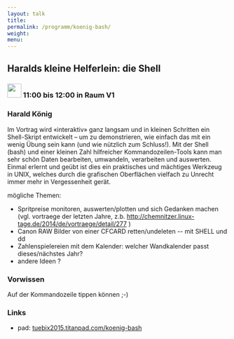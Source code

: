 ```yaml
---
layout: talk
title:
permalink: /programm/koenig-bash/
weight: 
menu:
---
```

## Haralds&nbsp;kleine&nbsp;Helferlein:&nbsp;die&nbsp;Shell

### <img height = "32" src="../../images/talk.svg"> 11:00 bis 12:00 in Raum V1

### Harald&nbsp;König

Im Vortrag wird «interaktiv» ganz langsam und in kleinen Schritten ein Shell-Skript entwickelt – um zu demonstrieren, wie einfach das mit ein wenig Übung sein kann (und wie nützlich zum Schluss!).
Mit der Shell (bash) und einer kleinen Zahl hilfreicher Kommandozeilen-Tools kann man sehr schön Daten bearbeiten, umwandeln, verarbeiten und auswerten. Einmal erlernt und geübt ist dies ein praktisches und mächtiges Werkzeug in UNIX, welches durch die grafischen Oberflächen vielfach zu Unrecht immer mehr in Vergessenheit gerät.

mögliche Themen:

- Spritpreise monitoren, auswerten/plotten und sich Gedanken machen (vgl. vortraege der letzten Jahre, z.b. http://chemnitzer.linux-tage.de/2014/de/vortraege/detail/277 )
- Canon RAW Bilder von einer CFCARD retten/undeleten -- mit SHELL und dd
- Zahlenspielereien mit dem Kalender: welcher Wandkalender passt dieses/nächstes Jahr?
- andere Ideen ?

### Vorwissen

Auf der Kommandozeile tippen können ;-)

### Links

- pad: <a href="https://tuebix2015.titanpad.com/koenig-bash" target="_blank">tuebix2015.titanpad.com/koenig-bash</a>
